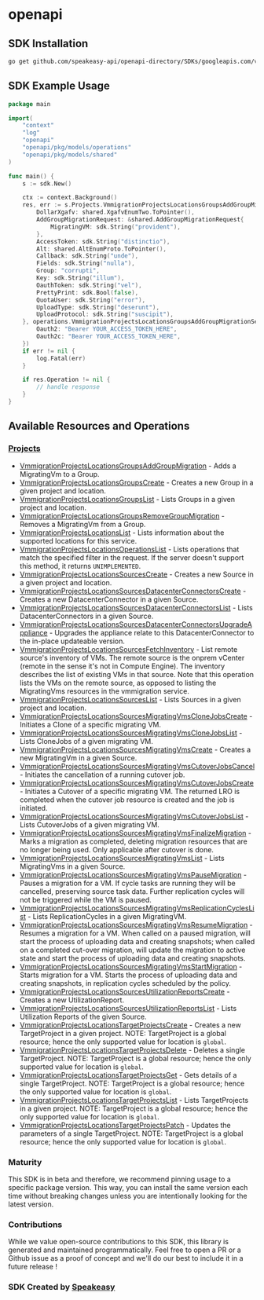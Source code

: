 # openapi

<!-- Start SDK Installation -->
## SDK Installation

```bash
go get github.com/speakeasy-api/openapi-directory/SDKs/googleapis.com/vmmigration/v1alpha1/go
```
<!-- End SDK Installation -->

## SDK Example Usage
<!-- Start SDK Example Usage -->
```go
package main

import(
	"context"
	"log"
	"openapi"
	"openapi/pkg/models/operations"
	"openapi/pkg/models/shared"
)

func main() {
    s := sdk.New()

    ctx := context.Background()
    res, err := s.Projects.VmmigrationProjectsLocationsGroupsAddGroupMigration(ctx, operations.VmmigrationProjectsLocationsGroupsAddGroupMigrationRequest{
        DollarXgafv: shared.XgafvEnumTwo.ToPointer(),
        AddGroupMigrationRequest: &shared.AddGroupMigrationRequest{
            MigratingVM: sdk.String("provident"),
        },
        AccessToken: sdk.String("distinctio"),
        Alt: shared.AltEnumProto.ToPointer(),
        Callback: sdk.String("unde"),
        Fields: sdk.String("nulla"),
        Group: "corrupti",
        Key: sdk.String("illum"),
        OauthToken: sdk.String("vel"),
        PrettyPrint: sdk.Bool(false),
        QuotaUser: sdk.String("error"),
        UploadType: sdk.String("deserunt"),
        UploadProtocol: sdk.String("suscipit"),
    }, operations.VmmigrationProjectsLocationsGroupsAddGroupMigrationSecurity{
        Oauth2: "Bearer YOUR_ACCESS_TOKEN_HERE",
        Oauth2c: "Bearer YOUR_ACCESS_TOKEN_HERE",
    })
    if err != nil {
        log.Fatal(err)
    }

    if res.Operation != nil {
        // handle response
    }
}
```
<!-- End SDK Example Usage -->

<!-- Start SDK Available Operations -->
## Available Resources and Operations


### [Projects](docs/projects/README.md)

* [VmmigrationProjectsLocationsGroupsAddGroupMigration](docs/projects/README.md#vmmigrationprojectslocationsgroupsaddgroupmigration) - Adds a MigratingVm to a Group.
* [VmmigrationProjectsLocationsGroupsCreate](docs/projects/README.md#vmmigrationprojectslocationsgroupscreate) - Creates a new Group in a given project and location.
* [VmmigrationProjectsLocationsGroupsList](docs/projects/README.md#vmmigrationprojectslocationsgroupslist) - Lists Groups in a given project and location.
* [VmmigrationProjectsLocationsGroupsRemoveGroupMigration](docs/projects/README.md#vmmigrationprojectslocationsgroupsremovegroupmigration) - Removes a MigratingVm from a Group.
* [VmmigrationProjectsLocationsList](docs/projects/README.md#vmmigrationprojectslocationslist) - Lists information about the supported locations for this service.
* [VmmigrationProjectsLocationsOperationsList](docs/projects/README.md#vmmigrationprojectslocationsoperationslist) - Lists operations that match the specified filter in the request. If the server doesn't support this method, it returns `UNIMPLEMENTED`.
* [VmmigrationProjectsLocationsSourcesCreate](docs/projects/README.md#vmmigrationprojectslocationssourcescreate) - Creates a new Source in a given project and location.
* [VmmigrationProjectsLocationsSourcesDatacenterConnectorsCreate](docs/projects/README.md#vmmigrationprojectslocationssourcesdatacenterconnectorscreate) - Creates a new DatacenterConnector in a given Source.
* [VmmigrationProjectsLocationsSourcesDatacenterConnectorsList](docs/projects/README.md#vmmigrationprojectslocationssourcesdatacenterconnectorslist) - Lists DatacenterConnectors in a given Source.
* [VmmigrationProjectsLocationsSourcesDatacenterConnectorsUpgradeAppliance](docs/projects/README.md#vmmigrationprojectslocationssourcesdatacenterconnectorsupgradeappliance) - Upgrades the appliance relate to this DatacenterConnector to the in-place updateable version.
* [VmmigrationProjectsLocationsSourcesFetchInventory](docs/projects/README.md#vmmigrationprojectslocationssourcesfetchinventory) - List remote source's inventory of VMs. The remote source is the onprem vCenter (remote in the sense it's not in Compute Engine). The inventory describes the list of existing VMs in that source. Note that this operation lists the VMs on the remote source, as opposed to listing the MigratingVms resources in the vmmigration service.
* [VmmigrationProjectsLocationsSourcesList](docs/projects/README.md#vmmigrationprojectslocationssourceslist) - Lists Sources in a given project and location.
* [VmmigrationProjectsLocationsSourcesMigratingVmsCloneJobsCreate](docs/projects/README.md#vmmigrationprojectslocationssourcesmigratingvmsclonejobscreate) - Initiates a Clone of a specific migrating VM.
* [VmmigrationProjectsLocationsSourcesMigratingVmsCloneJobsList](docs/projects/README.md#vmmigrationprojectslocationssourcesmigratingvmsclonejobslist) - Lists CloneJobs of a given migrating VM.
* [VmmigrationProjectsLocationsSourcesMigratingVmsCreate](docs/projects/README.md#vmmigrationprojectslocationssourcesmigratingvmscreate) - Creates a new MigratingVm in a given Source.
* [VmmigrationProjectsLocationsSourcesMigratingVmsCutoverJobsCancel](docs/projects/README.md#vmmigrationprojectslocationssourcesmigratingvmscutoverjobscancel) - Initiates the cancellation of a running cutover job.
* [VmmigrationProjectsLocationsSourcesMigratingVmsCutoverJobsCreate](docs/projects/README.md#vmmigrationprojectslocationssourcesmigratingvmscutoverjobscreate) - Initiates a Cutover of a specific migrating VM. The returned LRO is completed when the cutover job resource is created and the job is initiated.
* [VmmigrationProjectsLocationsSourcesMigratingVmsCutoverJobsList](docs/projects/README.md#vmmigrationprojectslocationssourcesmigratingvmscutoverjobslist) - Lists CutoverJobs of a given migrating VM.
* [VmmigrationProjectsLocationsSourcesMigratingVmsFinalizeMigration](docs/projects/README.md#vmmigrationprojectslocationssourcesmigratingvmsfinalizemigration) - Marks a migration as completed, deleting migration resources that are no longer being used. Only applicable after cutover is done.
* [VmmigrationProjectsLocationsSourcesMigratingVmsList](docs/projects/README.md#vmmigrationprojectslocationssourcesmigratingvmslist) - Lists MigratingVms in a given Source.
* [VmmigrationProjectsLocationsSourcesMigratingVmsPauseMigration](docs/projects/README.md#vmmigrationprojectslocationssourcesmigratingvmspausemigration) - Pauses a migration for a VM. If cycle tasks are running they will be cancelled, preserving source task data. Further replication cycles will not be triggered while the VM is paused.
* [VmmigrationProjectsLocationsSourcesMigratingVmsReplicationCyclesList](docs/projects/README.md#vmmigrationprojectslocationssourcesmigratingvmsreplicationcycleslist) - Lists ReplicationCycles in a given MigratingVM.
* [VmmigrationProjectsLocationsSourcesMigratingVmsResumeMigration](docs/projects/README.md#vmmigrationprojectslocationssourcesmigratingvmsresumemigration) - Resumes a migration for a VM. When called on a paused migration, will start the process of uploading data and creating snapshots; when called on a completed cut-over migration, will update the migration to active state and start the process of uploading data and creating snapshots.
* [VmmigrationProjectsLocationsSourcesMigratingVmsStartMigration](docs/projects/README.md#vmmigrationprojectslocationssourcesmigratingvmsstartmigration) - Starts migration for a VM. Starts the process of uploading data and creating snapshots, in replication cycles scheduled by the policy.
* [VmmigrationProjectsLocationsSourcesUtilizationReportsCreate](docs/projects/README.md#vmmigrationprojectslocationssourcesutilizationreportscreate) - Creates a new UtilizationReport.
* [VmmigrationProjectsLocationsSourcesUtilizationReportsList](docs/projects/README.md#vmmigrationprojectslocationssourcesutilizationreportslist) - Lists Utilization Reports of the given Source.
* [VmmigrationProjectsLocationsTargetProjectsCreate](docs/projects/README.md#vmmigrationprojectslocationstargetprojectscreate) - Creates a new TargetProject in a given project. NOTE: TargetProject is a global resource; hence the only supported value for location is `global`.
* [VmmigrationProjectsLocationsTargetProjectsDelete](docs/projects/README.md#vmmigrationprojectslocationstargetprojectsdelete) - Deletes a single TargetProject. NOTE: TargetProject is a global resource; hence the only supported value for location is `global`.
* [VmmigrationProjectsLocationsTargetProjectsGet](docs/projects/README.md#vmmigrationprojectslocationstargetprojectsget) - Gets details of a single TargetProject. NOTE: TargetProject is a global resource; hence the only supported value for location is `global`.
* [VmmigrationProjectsLocationsTargetProjectsList](docs/projects/README.md#vmmigrationprojectslocationstargetprojectslist) - Lists TargetProjects in a given project. NOTE: TargetProject is a global resource; hence the only supported value for location is `global`.
* [VmmigrationProjectsLocationsTargetProjectsPatch](docs/projects/README.md#vmmigrationprojectslocationstargetprojectspatch) - Updates the parameters of a single TargetProject. NOTE: TargetProject is a global resource; hence the only supported value for location is `global`.
<!-- End SDK Available Operations -->

### Maturity

This SDK is in beta and therefore, we recommend pinning usage to a specific package version.
This way, you can install the same version each time without breaking changes unless you are intentionally
looking for the latest version.

### Contributions

While we value open-source contributions to this SDK, this library is generated and maintained programmatically.
Feel free to open a PR or a Github issue as a proof of concept and we'll do our best to include it in a future release !

### SDK Created by [Speakeasy](https://docs.speakeasyapi.dev/docs/using-speakeasy/client-sdks)
